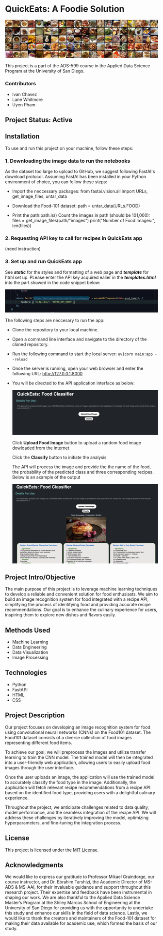 

# **QuickEats: A Foodie Solution**
![Foodie Solution](images/readme/food-101.jpg)

This project is a part of the ADS-599 course in the Applied Data Science Program at the University of San Diego.

### **Contributors**
* Ivan Chavez
* Lane Whitmore
* Uyen Pham

## Project Status: Active

## Installation
To use and run this project on your machine, follow these steps: 

### 1. Downloading the image data to run the notebooks
As the dataset too large to upload to GitHub, we suggest following FastAI's download protocol.
Assuming FastAI has been installed in your Python environment of choice, you can follow these steps:
- Import the neccessary packages: from fastai.vision.all import URLs, get_image_files, untar_data
  
- Download the Food-101 dataset: path = untar_data(URLs.FOOD)
  
- Print the path:path.ls() Count the images in path (should be 101,000): files = get_image_files(path/"images") print("Number of Food Images:", len(files))

### 2. Requesting API key to call for recipes in QuickEats app
(need instruction)

### 3. Set up and run QuickEats app 

See ***static*** for the styles and formatting of a web page and ***template*** for html set up. PLease enter the API key acquired ealier in the ***templates.html*** into the part showed in the code snippet below:

![Foodie Solution](images/readme/codesnip.png)

The following steps are neccesary to run the app:

- Clone the repository to your local machine.

- Open a command line interface and navigate to the directory of the cloned repository.

- Run the following command to start the local server: `uvicorn main:app --reload`
   
- Once the server is running, open your web browser and enter the following URL: http://127.0.0.1:8000
   
- You will be directed to the API application interface as below:
  
   ![Foodie Solution](images/readme/interface.png)
   
     Click **Upload Food Image** button to upload a random food image dowloaded from the internet
         
     Click the **Classify** button to initiate the analysis
   
     The API will process the image and provide the the name of the food, the probability of the predicted class and three corresponding recipes. Below is an axample of the output
   
   ![Foodie Solution](images/readme/pancake.png)

## Project Intro/Objective
The main purpose of this project is to leverage machine learning techniques to develop a reliable and convenient solution for food enthusiasts. We aim to build an image recognition system for food integrated with a recipe API, simplifying the process of identifying food and providing accurate recipe recommendations. Our goal is to enhance the culinary experience for users, inspiring them to explore new dishes and flavors easily.

## Methods Used
- Machine Learning
- Data Engineering
- Data Visualization
- Image Processing

## Technologies
- Python
- FastAPI
- HTML
- CSS

## Project Description
Our project focuses on developing an image recognition system for food using convolutional neural networks (CNNs) on the Food101 dataset. The Food101 dataset consists of a diverse collection of food images representing different food items.

To achieve our goal, we will preprocess the images and utilize transfer learning to train the CNN model. The trained model will then be integrated into a user-friendly web application, allowing users to easily upload food images through the user interface.

Once the user uploads an image, the application will use the trained model to accurately classify the food type in the image. Additionally, the application will fetch relevant recipe recommendations from a recipe API based on the identified food type, providing users with a delightful culinary experience.

Throughout the project, we anticipate challenges related to data quality, model performance, and the seamless integration of the recipe API. We will address these challenges by iteratively improving the model, optimizing hyperparameters, and fine-tuning the integration process.

## License
This project is licensed under the [MIT License](LICENSE).

## Acknowledgments
We would like to express our gratitude to Professor Mikael Graindorge, our course instructor, and Dr. Ebrahim Tarshizi, the Academic Director of MS-ADS & MS-AAI, for their invaluable guidance and support throughout this research project. Their expertise and feedback have been instrumental in shaping our work. We are also thankful to the Applied Data Science Master’s Program at the Shiley Marcos School of Engineering at the University of San Diego for providing us with the opportunity to undertake this study and enhance our skills in the field of data science. Lastly, we would like to thank the creators and maintainers of the Food-101 dataset for making their data available for academic use, which formed the basis of our study.
